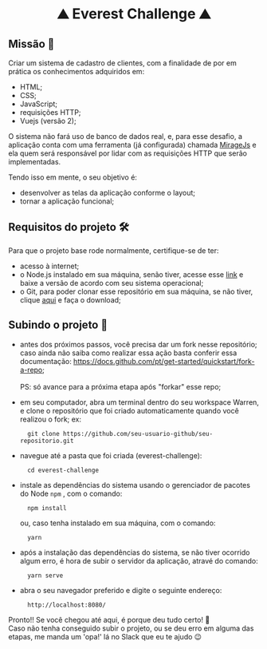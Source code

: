<h1 align="center">⛰️ Everest Challenge ⛰️</h1>

## Missão :beginner:	

Criar um sistema de cadastro de clientes, com a finalidade de por em prática os conhecimentos adquiridos em:
  - HTML;
  - CSS;
  - JavaScript;
  - requisições HTTP;
  - Vuejs (versão 2);

O sistema não fará uso de banco de dados real, e, para esse desafio, a aplicação conta com uma ferramenta (já configurada) chamada <a href="https://miragejs.com/docs/getting-started/introduction/">MirageJs</a> 
e ela quem será responsável por lidar com as requisições HTTP que serão implementadas.

Tendo isso em mente, o seu objetivo é:
  - desenvolver as telas da aplicação conforme o layout;
  - tornar a aplicação funcional;

## Requisitos do projeto 🛠

Para que o projeto base rode normalmente, certifique-se de ter:
  - acesso à internet;
  - o Node.js instalado em sua máquina, senão tiver, acesse esse <a href="https://nodejs.org/en/download/">link</a> e baixe a versão de acordo com seu sistema operacional;
  - o Git, para poder clonar esse repositório em sua máquina, se não tiver, clique <a href="https://nodejs.org/en/download/">aqui</a> e faça o download;

## Subindo o projeto :rocket:
  - antes dos próximos passos, você precisa dar um fork nesse repositório; caso ainda não saiba como realizar essa ação basta conferir essa documentação: https://docs.github.com/pt/get-started/quickstart/fork-a-repo;
  <br><br>PS: só avance para a próxima etapa após "forkar" esse repo;

  - em seu computador, abra um terminal dentro do seu workspace Warren, e clone o repositório que foi criado automaticamente quando você realizou o fork; ex:
    ```
      git clone https://github.com/seu-usuario-github/seu-repositorio.git
    ```
  - navegue até a pasta que foi criada (everest-challenge):
    ```
      cd everest-challenge
    ```
  - instale as dependências do sistema usando o gerenciador de pacotes do Node `npm` , com o comando:
    ```
      npm install
    ```
    ou, caso tenha instalado em sua máquina, com o comando:
    ```
      yarn
    ```
  - após a instalação das dependências do sistema, se não tiver ocorrido algum erro, é hora de subir o servidor da aplicação, atravé do comando:
    ```
      yarn serve
    ```
  - abra o seu navegador preferido e digite o seguinte endereço:
    ```
      http://localhost:8080/
    ```
  Pronto!! Se você chegou até aqui, é porque deu tudo certo! :raised_hands:	<br>
  Caso não tenha conseguido subir o projeto, ou se deu erro em alguma das etapas, me manda um 'opa!' lá no Slack que eu te ajudo :wink:
